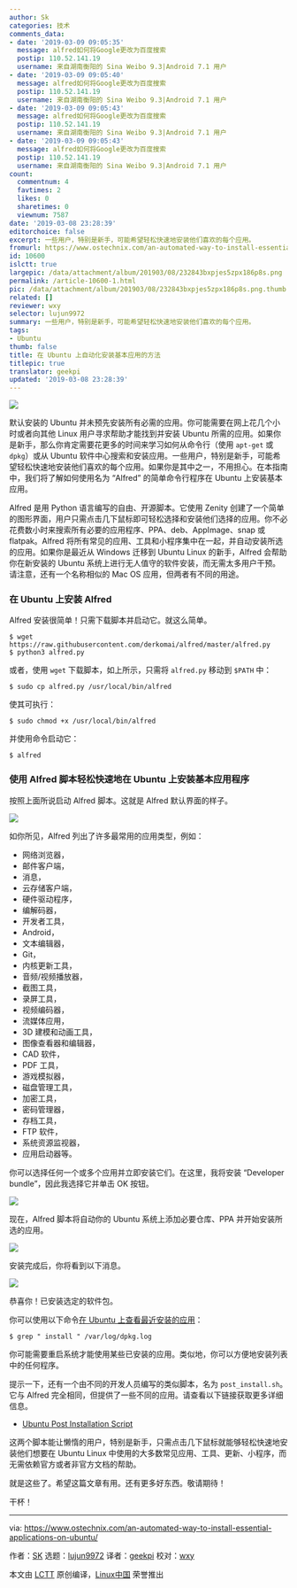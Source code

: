 ```yaml
---
author: Sk
categories: 技术
comments_data:
- date: '2019-03-09 09:05:35'
  message: alfred如何将Google更改为百度搜索
  postip: 110.52.141.19
  username: 来自湖南衡阳的 Sina Weibo 9.3|Android 7.1 用户
- date: '2019-03-09 09:05:40'
  message: alfred如何将Google更改为百度搜索
  postip: 110.52.141.19
  username: 来自湖南衡阳的 Sina Weibo 9.3|Android 7.1 用户
- date: '2019-03-09 09:05:43'
  message: alfred如何将Google更改为百度搜索
  postip: 110.52.141.19
  username: 来自湖南衡阳的 Sina Weibo 9.3|Android 7.1 用户
- date: '2019-03-09 09:05:43'
  message: alfred如何将Google更改为百度搜索
  postip: 110.52.141.19
  username: 来自湖南衡阳的 Sina Weibo 9.3|Android 7.1 用户
count:
  commentnum: 4
  favtimes: 2
  likes: 0
  sharetimes: 0
  viewnum: 7587
date: '2019-03-08 23:28:39'
editorchoice: false
excerpt: 一些用户，特别是新手，可能希望轻松快速地安装他们喜欢的每个应用。
fromurl: https://www.ostechnix.com/an-automated-way-to-install-essential-applications-on-ubuntu/
id: 10600
islctt: true
largepic: /data/attachment/album/201903/08/232843bxpjes5zpx186p8s.png
permalink: /article-10600-1.html
pic: /data/attachment/album/201903/08/232843bxpjes5zpx186p8s.png.thumb.jpg
related: []
reviewer: wxy
selector: lujun9972
summary: 一些用户，特别是新手，可能希望轻松快速地安装他们喜欢的每个应用。
tags:
- Ubuntu
thumb: false
title: 在 Ubuntu 上自动化安装基本应用的方法
titlepic: true
translator: geekpi
updated: '2019-03-08 23:28:39'
---
```


![](/data/attachment/album/201903/08/232843bxpjes5zpx186p8s.png)


默认安装的 Ubuntu 并未预先安装所有必需的应用。你可能需要在网上花几个小时或者向其他 Linux 用户寻求帮助才能找到并安装 Ubuntu 所需的应用。如果你是新手，那么你肯定需要花更多的时间来学习如何从命令行（使用 `apt-get` 或 `dpkg`）或从 Ubuntu 软件中心搜索和安装应用。一些用户，特别是新手，可能希望轻松快速地安装他们喜欢的每个应用。如果你是其中之一，不用担心。在本指南中，我们将了解如何使用名为 “Alfred” 的简单命令行程序在 Ubuntu 上安装基本应用。


Alfred 是用 Python 语言编写的自由、开源脚本。它使用 Zenity 创建了一个简单的图形界面，用户只需点击几下鼠标即可轻松选择和安装他们选择的应用。你不必花费数小时来搜索所有必要的应用程序、PPA、deb、AppImage、snap 或 flatpak。Alfred 将所有常见的应用、工具和小程序集中在一起，并自动安装所选的应用。如果你是最近从 Windows 迁移到 Ubuntu Linux 的新手，Alfred 会帮助你在新安装的 Ubuntu 系统上进行无人值守的软件安装，而无需太多用户干预。请注意，还有一个名称相似的 Mac OS 应用，但两者有不同的用途。


### 在 Ubuntu 上安装 Alfred


Alfred 安装很简单！只需下载脚本并启动它。就这么简单。



```
$ wget https://raw.githubusercontent.com/derkomai/alfred/master/alfred.py
$ python3 alfred.py
```

或者，使用 `wget` 下载脚本，如上所示，只需将 `alfred.py` 移动到 `$PATH` 中：



```
$ sudo cp alfred.py /usr/local/bin/alfred
```

使其可执行：



```
$ sudo chmod +x /usr/local/bin/alfred
```

并使用命令启动它：



```
$ alfred
```

### 使用 Alfred 脚本轻松快速地在 Ubuntu 上安装基本应用程序


按照上面所说启动 Alfred 脚本。这就是 Alfred 默认界面的样子。


![](/data/attachment/album/201903/08/232846now9vo6z696i0j69.png)


如你所见，Alfred 列出了许多最常用的应用类型，例如：


* 网络浏览器，
* 邮件客户端，
* 消息，
* 云存储客户端，
* 硬件驱动程序，
* 编解码器，
* 开发者工具，
* Android，
* 文本编辑器，
* Git，
* 内核更新工具，
* 音频/视频播放器，
* 截图工具，
* 录屏工具，
* 视频编码器，
* 流媒体应用，
* 3D 建模和动画工具，
* 图像查看器和编辑器，
* CAD 软件，
* PDF 工具，
* 游戏模拟器，
* 磁盘管理工具，
* 加密工具，
* 密码管理器，
* 存档工具，
* FTP 软件，
* 系统资源监视器，
* 应用启动器等。


你可以选择任何一个或多个应用并立即安装它们。在这里，我将安装 “Developer bundle”，因此我选择它并单击 OK 按钮。


![](/data/attachment/album/201903/08/232847t0m0tfq3rr2bzfur.png)


现在，Alfred 脚本将自动你的 Ubuntu 系统上添加必要仓库、PPA 并开始安装所选的应用。


![](/data/attachment/album/201903/08/232850a6fjv7zvv888vgw8.png)


安装完成后，你将看到以下消息。


![](/data/attachment/album/201903/08/232851ofvofffiztninet8.png)


恭喜你！已安装选定的软件包。


你可以使用以下命令[在 Ubuntu 上查看最近安装的应用](https://www.ostechnix.com/list-installed-packages-sorted-installation-date-linux/)：



```
$ grep " install " /var/log/dpkg.log
```

你可能需要重启系统才能使用某些已安装的应用。类似地，你可以方便地安装列表中的任何程序。


提示一下，还有一个由不同的开发人员编写的类似脚本，名为 `post_install.sh`。它与 Alfred 完全相同，但提供了一些不同的应用。请查看以下链接获取更多详细信息。


* [Ubuntu Post Installation Script](https://www.ostechnix.com/ubuntu-post-installation-script/)


这两个脚本能让懒惰的用户，特别是新手，只需点击几下鼠标就能够轻松快速地安装他们想要在 Ubuntu Linux 中使用的大多数常见应用、工具、更新、小程序，而无需依赖官方或者非官方文档的帮助。


就是这些了。希望这篇文章有用。还有更多好东西。敬请期待！


干杯！




---


via: <https://www.ostechnix.com/an-automated-way-to-install-essential-applications-on-ubuntu/>


作者：[SK](https://www.ostechnix.com/author/sk/) 选题：[lujun9972](https://github.com/lujun9972) 译者：[geekpi](https://github.com/geekpi) 校对：[wxy](https://github.com/wxy)


本文由 [LCTT](https://github.com/LCTT/TranslateProject) 原创编译，[Linux中国](https://linux.cn/) 荣誉推出